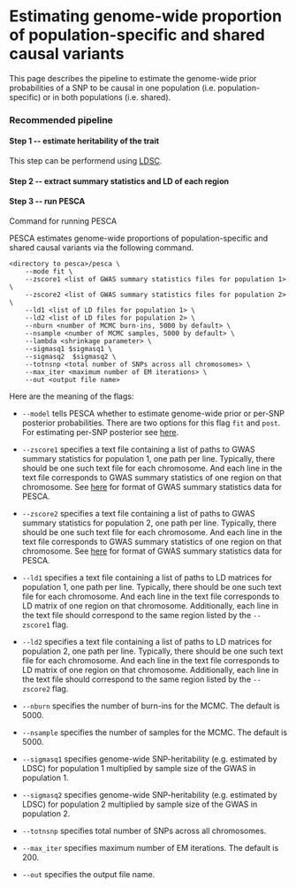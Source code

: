 # Estimating genome-wide proportion of population-specific and shared causal variants

This page describes the pipeline to estimate the genome-wide prior
probabilities of a SNP to be causal in one population (i.e.
population-specific) or in both populations (i.e. shared).

### Recommended pipeline

#### Step 1 -- estimate heritability of the trait

This step can be performend using [LDSC](https://github.com/bulik/ldsc/wiki/Heritability-and-Genetic-Correlation).

#### Step 2 -- extract summary statistics and LD of each region

#### Step 3 -- run PESCA

Command for running PESCA

PESCA estimates genome-wide proportions of population-specific and shared
causal variants via the following command.

```nohighlight
<directory to pesca>/pesca \
    --mode fit \
    --zscore1 <list of GWAS summary statistics files for population 1> \
    --zscore2 <list of GWAS summary statistics files for population 2> \
    --ld1 <list of LD files for population 1> \
    --ld2 <list of LD files for population 2> \
    --nburn <number of MCMC burn-ins, 5000 by default> \
    --nsample <number of MCMC samples, 5000 by default> \
    --lambda <shrinkage parameter> \
    --sigmasq1 $sigmasq1 \
    --sigmasq2  $sigmasq2 \
    --totnsnp <total number of SNPs across all chromosomes> \
    --max_iter <maximum number of EM iterations> \
    --out <output file name>
```

Here are the meaning of the flags:

* `--model` tells PESCA whether to estimate genome-wide prior or per-SNP
posterior probabilities. There are two options for this flag `fit` and `post`.
For estimating per-SNP posterior see
[here](https://huwenboshi.github.io/pesca/posterior/).

* `--zscore1` specifies a text file containing a list of paths to GWAS
summary statistics for population 1, one path per line. Typically, there
should be one such text file for each chromosome. And each line in the text
file corresponds to GWAS summary statistics of one region on that chromosome.
See [here](https://huwenboshi.github.io/pesca/input_format/#gwas-summary-statistics-data)
for format of GWAS summary statistics data for PESCA.

* `--zscore2` specifies a text file containing a list of paths to GWAS
summary statistics for population 2, one path per line. Typically, there
should be one such text file for each chromosome. And each line in the text
file corresponds to GWAS summary statistics of one region on that chromosome.
See [here](https://huwenboshi.github.io/pesca/input_format/#gwas-summary-statistics-data)
for format of GWAS summary statistics data for PESCA.

* `--ld1` specifies a text file containing a list of paths to LD matrices
for population 1, one path per line. Typically, there should be one such
text file for each chromosome. And each line in the text file corresponds
to LD matrix of one region on that chromosome. Additionally, each line
in the text file should correspond to the same region listed by the
`--zscore1` flag.

* `--ld2` specifies a text file containing a list of paths to LD matrices
for population 2, one path per line. Typically, there should be one such
text file for each chromosome. And each line in the text file corresponds
to LD matrix of one region on that chromosome. Additionally, each line
in the text file should correspond to the same region listed by the
`--zscore2` flag.

* `--nburn` specifies the number of burn-ins for the MCMC. The default is 5000.

* `--nsample` specifies the number of samples for the MCMC. The default is 5000.

* `--sigmasq1` specifies genome-wide SNP-heritability (e.g. estimated by
LDSC) for population 1 multiplied by sample size of the GWAS in population 1.

* `--sigmasq2` specifies genome-wide SNP-heritability (e.g. estimated by
LDSC) for population 2 multiplied by sample size of the GWAS in population 2.

* `--totnsnp` specifies total number of SNPs across all chromosomes.

* `--max_iter` specifies maximum number of EM iterations. The default is 200.

* `--out` specifies the output file name.
